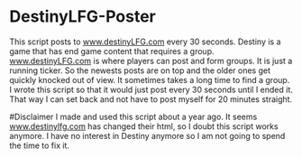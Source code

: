 # DestinyLFG-Poster
This script posts to www.destinyLFG.com every 30 seconds. Destiny is a game that has end game content that requires a group. www.destinyLFG.com is where players can post and form groups. It is just a running ticker. So the newests posts are on top and the older ones get quickly knocked out of view. It sometimes takes a long time to find a group. I wrote this script so that it would just post every 30 seconds until I ended it. That way I can set back and not have to post myself for 20 minutes straight.

#Disclaimer
I made and used this script about a year ago. It seems www.destinylfg.com has changed their html, so I doubt this script works anymore. I have no interest in Destiny anymore so I am not going to spend the time to fix it.